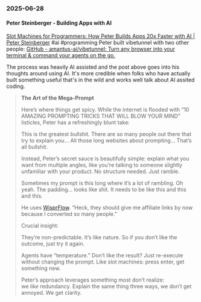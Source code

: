 ### 2025-06-28
#### Peter Steinberger - Building Apps with AI
[Slot Machines for Programmers: How Peter Builds Apps 20x Faster with AI \| Peter Steinberger](https://steipete.me/posts/2025/when-ai-meets-madness-peters-16-hour-days) #ai #programming 
Peter built vibetunnel with two other people: [GitHub - amantus-ai/vibetunnel: Turn any browser into your terminal & command your agents on the go.](https://github.com/amantus-ai/vibetunnel)

The process was heavily AI assisted and the post above goes into his thoughts around using AI. It's more credible when folks who have actually built something useful that's in the wild and works well talk about AI assited coding.

> **The Art of the Mega-Prompt**
> 
> Here’s where things get spicy. While the internet is flooded with “10 AMAZING PROMPTING TRICKS THAT WILL BLOW YOUR MIND” listicles, Peter has a refreshingly blunt take:
> 
> This is the greatest bullshit. There are so many people out there that try to explain you… All those long websites about prompting… That’s all bullshit.
> 
> Instead, Peter’s secret sauce is beautifully simple: explain what you want from multiple angles, like you’re talking to someone slightly unfamiliar with your product. No structure needed. Just ramble.
> 
> Sometimes my prompt is this long where it’s a lot of rambling. Oh yeah. The padding… looks like shit. It needs to be like this and this and this.
> 
> He uses [WisprFlow](https://wisprflow.ai/). “Heck, they should give me affiliate links by now because I converted so many people.”
> 
> Crucial insight:
> 
> They’re non-predictable. It’s like nature. So if you don’t like the outcome, just try it again.
> 
> Agents have “temperature.” Don’t like the result? Just re-execute without changing the prompt. Like slot machines: press enter, get something new.
> 
> Peter’s approach leverages something most don’t realize: we _like_ redundancy. Explain the same thing three ways, we don’t get annoyed. We get clarity.

